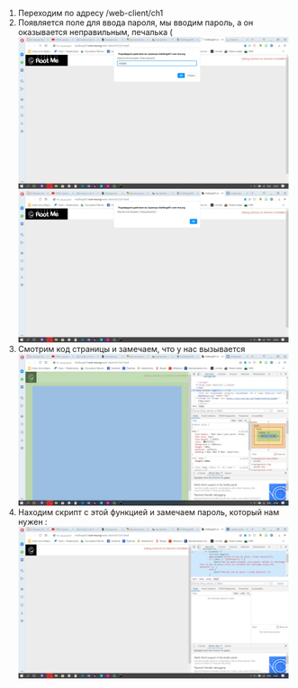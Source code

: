 1) Переходим по адресу /web-client/ch1
2) Появляется поле для ввода пароля, мы вводим пароль, а он оказывается неправильным, печалька (
![](SwpzivWQIy8.jpg)
![](P4Gj9HV3Uto.jpg)
3) Смотрим код страницы и замечаем, что у нас вызывается 
![](2UFhghZk9_A.jpg)
4) Находим скрипт с этой функцией и замечаем пароль, который нам нужен : 
![](R6Q6Q5e8opk.jpg)
